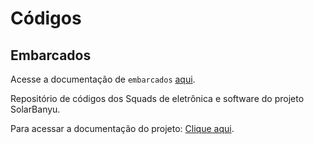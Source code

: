 # Códigos

## Embarcados

Acesse a documentação de `embarcados` [aqui](../codigos/software/embarcado/README.md).

Repositório de códigos dos Squads de eletrônica e software do projeto SolarBanyu.

Para acessar a documentação do projeto: [Clique aqui](https://documentacao-relatorio-2d8035.gitlab.io/). 
